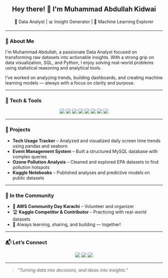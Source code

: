 <h2 align="center">Hey there! 👋 I'm Muhammad Abdullah Kidwai</h2>
<p align="center">
  🚀 Data Analyst | 📊 Insight Generator | 🤖 Machine Learning Explorer  
</p>

---

### 📌 About Me

I'm Muhammad Abdullah, a passionate Data Analyst focused on transforming raw datasets into actionable insights. With a strong grip on data visualization, SQL, and Python, I enjoy solving real-world problems using statistical reasoning and analytical tools.

I’ve worked on analyzing trends, building dashboards, and creating machine learning models — always with a focus on clarity and purpose.

---

### 🧠 Tech & Tools

<p align="center"> <img src="https://img.shields.io/badge/Numpy-013243?style=for-the-badge&logo=numpy&logoColor=white"/> <img src="https://img.shields.io/badge/Pandas-150458?style=for-the-badge&logo=pandas&logoColor=white"/> <img src="https://img.shields.io/badge/Matplotlib-11557c?style=for-the-badge&logo=matplotlib&logoColor=white"/> <img src="https://img.shields.io/badge/Seaborn-0E4C92?style=for-the-badge&logoColor=white"/> <img src="https://img.shields.io/badge/MySQL-00758F?style=for-the-badge&logo=mysql&logoColor=white"/> <img src="https://img.shields.io/badge/Oracle-F80000?style=for-the-badge&logo=oracle&logoColor=white"/> <img src="https://img.shields.io/badge/Microsoft%20PowerPoint-B7472A?style=for-the-badge&logo=microsoft-powerpoint&logoColor=white"/> <img src="https://img.shields.io/badge/C++-00599C?style=for-the-badge&logo=c%2B%2B&logoColor=white"/> </p>

---

### 📂 Projects

- **Tech Usage Tracker** – Analyzed and visualized daily screen time trends using pandas and seaborn  
- **Event Management System** – Built a structured MySQL database with complex queries  
- **Ozone Pollution Analysis** – Cleaned and explored EPA datasets to find pollution hotspots  
- **Kaggle Notebooks** – Published analyses and predictive models on public datasets  

---

### 🌱 In the Community

- 👥 **AWS Community Day Karachi** – Volunteer and organizer  
- 🏆 **Kaggle Competitor & Contributor** – Practicing with real-world datasets  
- 📢 Always learning, sharing, and building — together!

---

### 📬 Let’s Connect

<p align="center">
  <a href="mailto:abdullahkidwai45@gmail.com"><img src="https://img.shields.io/badge/Gmail-D14836?style=for-the-badge&logo=gmail&logoColor=white"/></a>
  <a href="https://www.linkedin.com/in/muhammad-abdullah-kidwai-8977462a4"><img src="https://img.shields.io/badge/LinkedIn-0077B5?style=for-the-badge&logo=linkedin&logoColor=white"/></a>
  <a href="https://github.com/MuhammadAbdullahKidwai2005"><img src="https://img.shields.io/badge/GitHub-181717?style=for-the-badge&logo=github&logoColor=white"/></a>
</p>

---

> _"Turning data into decisions, and ideas into insights."_  
